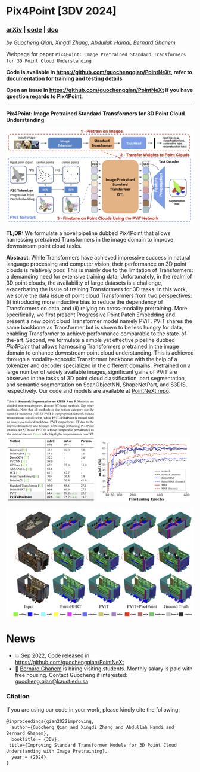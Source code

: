# Pix4Point [3DV 2024]
### [arXiv](https://arxiv.org/abs/2208.12259) | [code](https://github.com/guochengqian/PointNeXt) | [doc](https://guochengqian.github.io/PointNeXt/projects/pix4point/)
*by [Guocheng Qian](https://www.gcqian.com/), [Xingdi Zhang](https://cindy-xdzhang.github.io/), [Abdullah Hamdi](https://github.com/ajhamdi), [Bernard Ghanem](https://www.bernardghanem.com/)*

Webpage for paper `Pix4Point: Image Pretrained Standard Transformers for 3D Point Cloud Understanding`

**Code is avaliable in https://github.com/guochengqian/PointNeXt, refer to [documentation](https://guochengqian.github.io/PointNeXt/projects/pix4point/) for training and testing details**

**Open an issue in https://github.com/guochengqian/PointNeXt if you have question regards to Pix4Point**. 

---
**Pix4Point: Image Pretrained Standard Transformers for 3D Point Cloud Understanding**

![TEASER](misc/teaser.png)

**TL;DR:** We formulate a novel pipeline dubbed Pix4Point that allows harnessing pretrained Transformers in the image domain to improve downstream point cloud tasks. 


**Abstract**: 
While Transformers have achieved impressive success in natural language processing and computer vision, their performance on 3D point clouds is relatively poor. This is mainly due to the limitation of Transformers: a demanding need for extensive training data. Unfortunately, in the realm of 3D point clouds, the availability of large datasets is a challenge, exacerbating the issue of training Transformers for 3D tasks. In this work, we solve the data issue of point cloud Transformers from two perspectives: (i) introducing more inductive bias to reduce the dependency of Transformers on data, and (ii) relying on cross-modality pretraining.  More specifically, we first present Progressive Point Patch Embedding and present a new point cloud Transformer model namely PViT. PViT shares the same backbone as Transformer but is shown to be less hungry for data, enabling Transformer to achieve performance comparable to the state-of-the-art. Second, we formulate a simple yet effective pipeline dubbed _Pix4Point_ that allows harnessing Transformers pretrained in the image domain to enhance downstream point cloud understanding. This is achieved through a modality-agnostic Transformer backbone with the help of a tokenizer and decoder specialized in the different domains. Pretrained on a large number of widely available images, significant gains of PViT are observed in the tasks of 3D point cloud classification, part segmentation, and semantic segmentation on ScanObjectNN, ShapeNetPart, and S3DIS, respectively. Our code and models are available at [PointNeXt repo](https://github.com/guochengqian/pointnext). 

<p float="left">
  <img src=misc/s3dis_result.png width="47.5%" />
  <img src=misc/training_curves.png width="50%" />
</p>

![vis](misc/s3dis_vis.png)

# News
- :boom: Sep 2022, Code released in https://github.com/guochengqian/PointNeXt
-  :pushpin:  [Bernard Ghanem](https://www.bernardghanem.com/) is hiring visiting students. Monthly salary is paid with free housing. Contact Guocheng if interested: guocheng.qian@kaust.edu.sa


### Citation
If you are using our code in your work, please kindly cite the following:  
```
@inproceedings{qian2022improving,
  author={Guocheng Qian and Xingdi Zhang and Abdullah Hamdi and Bernard Ghanem},
  booktitle = {3DV},
 title={Improving Standard Transformer Models for 3D Point Cloud Understanding with Image Pretraining},
  year = {2024}
}
``` 

